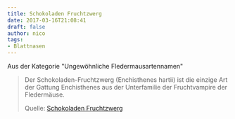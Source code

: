 ```yaml
---
title: Schokoladen Fruchtzwerg
date: 2017-03-16T21:08:41
draft: false
author: nico
tags: 
- Blattnasen
---
```


Aus der Kategorie "Ungewöhnliche Fledermausartennamen"

> Der Schokoladen-Fruchtzwerg (Enchisthenes hartii) ist die einzige Art der
> Gattung Enchisthenes aus der Unterfamilie der Fruchtvampire der Fledermäuse.
>
> Quelle: [Schokoladen Fruchtzwerg](https://de.wikipedia.org/wiki/Schokoladen-Fruchtzwerg)
